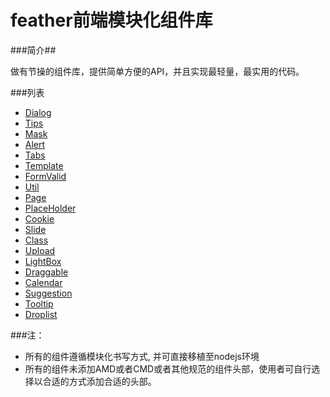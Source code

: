 feather前端模块化组件库
=====================

###简介##

做有节操的组件库，提供简单方便的API，并且实现最轻量，最实用的代码。


###列表
* [Dialog](/mod/dialog)
* [Tips](/mod/tips)
* [Mask](/mod/mask)
* [Alert](/mod/alert)
* [Tabs](/mod/tabs)
* [Template](/mod/template)
* [FormValid](/mod/formValid)
* [Util](/mod/util)
* [Page](/mod/page)
* [PlaceHolder](/mod/placeholder)
* [Cookie](/mod/cookie)
* [Slide](/mod/slide)
* [Class](/mod/class)
* [Upload](/mod/upload)
* [LightBox](/mod/lightbox)
* [Draggable](/mod/Draggable)
* [Calendar](/mod/calendar)
* [Suggestion](/mod/suggestion)
* [Tooltip](/mod/tooltip)
* [Droplist](/mod/droplist)

###注：
* 所有的组件遵循模块化书写方式, 并可直接移植至nodejs环境
* 所有的组件未添加AMD或者CMD或者其他规范的组件头部，使用者可自行选择以合适的方式添加合适的头部。
